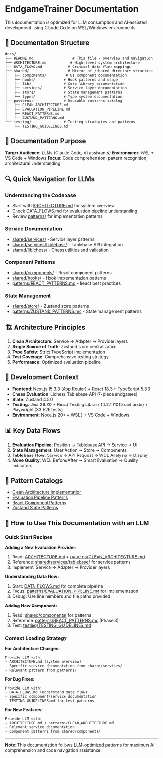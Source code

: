 # EndgameTrainer Documentation

This documentation is optimized for LLM consumption and AI-assisted development using Claude Code on WSL/Windows environments.

## 📁 Documentation Structure

```
docs/
├── README.md                  # This file - overview and navigation
├── ARCHITECTURE.md           # High-level system architecture
├── DATA_FLOWS.md            # Critical data flow mappings
├── shared/                  # Mirror of /shared directory structure
│   ├── components/         # UI component documentation
│   ├── hooks/             # Hook patterns and usage
│   ├── lib/               # Core library documentation
│   ├── services/          # Service layer documentation
│   ├── store/             # State management patterns
│   └── types/             # Type system documentation
├── patterns/              # Reusable patterns catalog
│   ├── CLEAN_ARCHITECTURE.md
│   ├── EVALUATION_PIPELINE.md
│   ├── REACT_PATTERNS.md
│   └── ZUSTAND_PATTERNS.md
└── testing/               # Testing strategies and patterns
    └── TESTING_GUIDELINES.md
```

## 🎯 Documentation Purpose

**Target Audience**: LLMs (Claude Code, AI assistants)
**Environment**: WSL + VS Code + Windows
**Focus**: Code comprehension, pattern recognition, architectural understanding

## 🔍 Quick Navigation for LLMs

### Understanding the Codebase

- Start with [ARCHITECTURE.md](./ARCHITECTURE.md) for system overview
- Check [DATA_FLOWS.md](./DATA_FLOWS.md) for evaluation pipeline understanding
- Review [patterns/](./patterns/) for implementation patterns

### Service Documentation

- [shared/services/](./shared/services/) - Service layer patterns
- [shared/services/tablebase/](./shared/services/tablebase/) - Tablebase API integration
- [shared/lib/chess/](./shared/lib/chess/) - Chess utilities and validation

### Component Patterns

- [shared/components/](./shared/components/) - React component patterns
- [shared/hooks/](./shared/hooks/) - Hook implementation patterns
- [patterns/REACT_PATTERNS.md](./patterns/REACT_PATTERNS.md) - React best practices

### State Management

- [shared/store/](./shared/store/) - Zustand store patterns
- [patterns/ZUSTAND_PATTERNS.md](./patterns/ZUSTAND_PATTERNS.md) - State management patterns

## 🏗️ Architecture Principles

1. **Clean Architecture**: Service → Adapter → Provider layers
2. **Single Source of Truth**: Zustand store centralization
3. **Type Safety**: Strict TypeScript implementation
4. **Test Coverage**: Comprehensive testing strategy
5. **Performance**: Optimized evaluation pipeline

## 🔧 Development Context

- **Frontend**: Next.js 15.3.3 (App Router) + React 18.3 + TypeScript 5.3.3
- **Chess Evaluation**: Lichess Tablebase API (7-piece endgames)
- **State**: Zustand 4.5.0
- **Testing**: Jest 29.7.0 + React Testing Library 14.2.1 (1015 unit tests) + Playwright (33 E2E tests)
- **Environment**: Node.js 20+ + WSL2 + VS Code + Windows

## 📊 Key Data Flows

1. **Evaluation Pipeline**: Position → Tablebase API → Service → UI
2. **State Management**: User Action → Store → Components
3. **Tablebase Flow**: Service → API Request → WDL Analysis → Display
4. **Move Quality**: WDL Before/After → Smart Evaluation → Quality Indicators

## 🎨 Pattern Catalogs

- [Clean Architecture Implementation](./patterns/CLEAN_ARCHITECTURE.md)
- [Evaluation Pipeline Patterns](./patterns/EVALUATION_PIPELINE.md)
- [React Component Patterns](./patterns/REACT_PATTERNS.md)
- [Zustand State Patterns](./patterns/ZUSTAND_PATTERNS.md)

## 🤖 How to Use This Documentation with an LLM

### Quick Start Recipes

**Adding a New Evaluation Provider:**

1. Read: [ARCHITECTURE.md](./ARCHITECTURE.md) + [patterns/CLEAN_ARCHITECTURE.md](./patterns/CLEAN_ARCHITECTURE.md)
2. Reference: [shared/services/tablebase/](./shared/services/tablebase/) for service patterns
3. Implement: Service → Adapter → Provider layers

**Understanding Data Flow:**

1. Start: [DATA_FLOWS.md](./DATA_FLOWS.md) for complete pipeline
2. Focus: [patterns/EVALUATION_PIPELINE.md](./patterns/EVALUATION_PIPELINE.md) for implementation
3. Debug: Use line numbers and file paths provided

**Adding New Component:**

1. Read: [shared/components/](./shared/components/) for patterns
2. Reference: [patterns/REACT_PATTERNS.md](./patterns/REACT_PATTERNS.md) (Phase 3)
3. Test: [testing/TESTING_GUIDELINES.md](./testing/TESTING_GUIDELINES.md)

### Context Loading Strategy

**For Architecture Changes:**

```
Provide LLM with:
- ARCHITECTURE.md (system overview)
- Specific service documentation from shared/services/
- Relevant pattern from patterns/
```

**For Bug Fixes:**

```
Provide LLM with:
- DATA_FLOWS.md (understand data flow)
- Specific component/service documentation
- TESTING_GUIDELINES.md for test patterns
```

**For New Features:**

```
Provide LLM with:
- ARCHITECTURE.md + patterns/CLEAN_ARCHITECTURE.md
- Relevant service documentation
- Component patterns from shared/components/
```

---

**Note**: This documentation follows LLM-optimized patterns for maximum AI comprehension and code navigation assistance.
